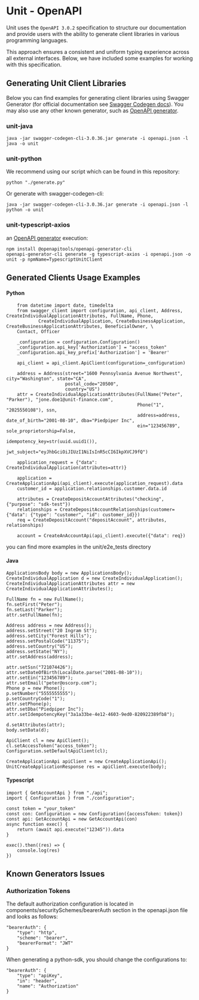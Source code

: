 
# Unit - OpenAPI

Unit uses the `OpenAPI 3.0.2`  specification to structure our documentation and provide users with the ability to generate client libraries in various programming languages.

This approach ensures a consistent and uniform typing experience across all external interfaces. Below, we have included some examples for working with this specification.

## Generating Unit Client Libraries
Below you can find examples for generating client libraries using Swagger Generator
(for official documentation see [Swagger Codegen docs](https://github.com/swagger-api/swagger-codegen#generating-a-client-from-local-files)).
You may also use any other known generator, such as [OpenAPI generator](https://openapi-generator.tech/).

### unit-java
```
java -jar swagger-codegen-cli-3.0.36.jar generate -i openapi.json -l java -o unit
```

### unit-python
We recommend using our script which can be found in this repository:

```commandline
python "./generate.py"
```

Or generate with swagger-codegen-cli: 

```
java -jar swagger-codegen-cli-3.0.36.jar generate -i openapi.json -l python -o unit
```

### unit-typescript-axios

an [OpenAPI generator](https://openapi-generator.tech/) execution:

```commandline
npm install @openapitools/openapi-generator-cli
openapi-generator-cli generate -g typescript-axios -i openapi.json -o unit -p npmName=TypescriptUnitClient
```

## Generated Clients Usage Examples

#### Python
``` 
    from datetime import date, timedelta
    from swagger_client import configuration, api_client, Address, CreateIndividualApplicationAttributes, FullName, Phone,
            CreateIndividualApplication, CreateBusinessApplication, CreateBusinessApplicationAttributes, BeneficialOwner, \
    Contact, Officer
    
    _configuration = configuration.Configuration()
    _configuration.api_key['Authorization'] = "access_token"
    _configuration.api_key_prefix['Authorization'] = 'Bearer'

    api_client = api_client.ApiClient(configuration=_configuration)
    
    address = Address(street="1600 Pennsylvania Avenue Northwest", city="Washington", state="CA",
                      postal_code="20500",
                      country="US")
    attr = CreateIndividualApplicationAttributes(FullName("Peter", "Parker"), "jone.doe1@unit-finance.com",
                                                 Phone("1", "2025550108"), ssn,
                                                 address=address, date_of_birth="2001-08-10", dba="Piedpiper Inc",
                                                 ein="123456789", sole_proprietorship=False,
                                                 idempotency_key=str(uuid.uuid1()),
                                                 jwt_subject="eyJhbGciOiJIUzI1NiIsInR5cCI6IkpXVCJ9fQ")

    application_request = {"data": CreateIndividualApplication(attributes=attr)}
    
    application = CreateApplicationApi(api_client).execute(application_request).data
    customer_id = application.relationships.customer.data.id
        
    attributes = CreateDepositAccountAttributes("checking", {"purpose": "sdk-test"})
    relationships = CreateDepositAccountRelationships(customer={"data": {"type": "customer", "id": customer_id}})
    req = CreateDepositAccount("depositAccount", attributes, relationships)

    account = CreateAnAccountApi(api_client).execute({"data": req})    
```
you can find more examples in the unit/e2e_tests directory

#### Java

    ApplicationsBody body = new ApplicationsBody();
    CreateIndividualApplication d = new CreateIndividualApplication();
    CreateIndividualApplicationAttributes attr = new CreateIndividualApplicationAttributes();
    
    FullName fn = new FullName();
    fn.setFirst("Peter");
    fn.setLast("Parker");
    attr.setFullName(fn);
    
    Address address = new Address();
    address.setStreet("20 Ingram St");
    address.setCity("Forest Hills");
    address.setPostalCode("11375");
    address.setCountry("US");
    address.setState("NY");
    attr.setAddress(address);

    attr.setSsn("721074426");
    attr.setDateOfBirth(LocalDate.parse("2001-08-10"));
    attr.setEin("123456789");
    attr.setEmail("peter@oscorp.com");
    Phone p = new Phone();
    p.setNumber("5555555555");
    p.setCountryCode("1");
    attr.setPhone(p);
    attr.setDba("Piedpiper Inc");
    attr.setIdempotencyKey("3a1a33be-4e12-4603-9ed0-820922389fb8");
    
    d.setAttributes(attr);
    body.setData(d);

    ApiClient cl = new ApiClient();
    cl.setAccessToken("access_token");
    Configuration.setDefaultApiClient(cl);
    
    CreateApplicationApi apiClient = new CreateApplicationApi();
    UnitCreateApplicationResponse res = apiClient.execute(body);


#### Typescript

    import { GetAccountApi } from "./api";
    import { Configuration } from "./configuration";
    
    const token = "your_token"
    const con: Configuration = new Configuration({accessToken: token})
    const api: GetAccountApi = new GetAccountApi(con)
    async function exec() {
        return (await api.execute("12345")).data
    }

    exec().then((res) => {
        console.log(res)
    })

## Known Generators Issues
### Authorization Tokens
The default authorization configuration is located in components/securitySchemes/bearerAuth section in the openapi.json file and looks as follows:

    "bearerAuth": {
        "type": "http",
        "scheme": "bearer",
        "bearerFormat": "JWT"
    }

When generating a python-sdk, you should change the configurations to:

    "bearerAuth": {
        "type": "apiKey",
        "in": "header",
        "name": "Authorization"
    }
